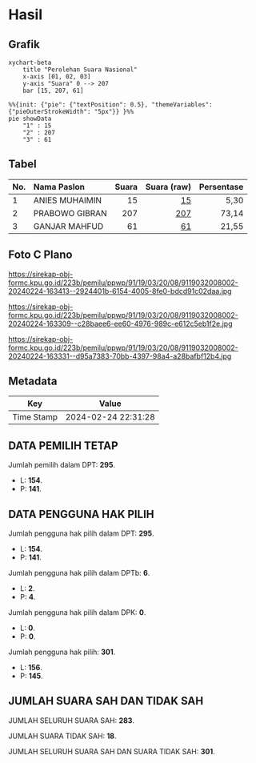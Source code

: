 # Hasil

## Grafik

```mermaid
xychart-beta
    title "Perolehan Suara Nasional"
    x-axis [01, 02, 03]
    y-axis "Suara" 0 --> 207
    bar [15, 207, 61]
```

```mermaid
%%{init: {"pie": {"textPosition": 0.5}, "themeVariables": {"pieOuterStrokeWidth": "5px"}} }%%
pie showData
    "1" : 15
    "2" : 207
    "3" : 61
```

## Tabel

| No. | Nama Paslon    | Suara | Suara (raw) | Persentase |
|:--- |:-------------- | -----:| -----------:| ----------:|
| 1   | ANIES MUHAIMIN | 15    | [15][p-1]   | 5,30       |
| 2   | PRABOWO GIBRAN | 207   | [207][p-2]  | 73,14      |
| 3   | GANJAR MAHFUD  | 61    | [61][p-3]   | 21,55      |


[p-1]: https://github.com/gigit-pemilu/pemilu-2024/blob/main/pilpres/hitung-suara/sub/91-papua/sub/19-supiori/sub/03-supiori-timur/sub/2008-waryesi/sub/002-tps/sub/paslon-1.txt
[p-2]: https://github.com/gigit-pemilu/pemilu-2024/blob/main/pilpres/hitung-suara/sub/91-papua/sub/19-supiori/sub/03-supiori-timur/sub/2008-waryesi/sub/002-tps/sub/paslon-2.txt
[p-3]: https://github.com/gigit-pemilu/pemilu-2024/blob/main/pilpres/hitung-suara/sub/91-papua/sub/19-supiori/sub/03-supiori-timur/sub/2008-waryesi/sub/002-tps/sub/paslon-3.txt

## Foto C Plano

https://sirekap-obj-formc.kpu.go.id/223b/pemilu/ppwp/91/19/03/20/08/9119032008002-20240224-163413--2924401b-6154-4005-8fe0-bdcd91c02daa.jpg

https://sirekap-obj-formc.kpu.go.id/223b/pemilu/ppwp/91/19/03/20/08/9119032008002-20240224-163309--c28baee6-ee60-4976-989c-e612c5eb1f2e.jpg

https://sirekap-obj-formc.kpu.go.id/223b/pemilu/ppwp/91/19/03/20/08/9119032008002-20240224-163331--d95a7383-70bb-4397-98a4-a28bafbf12b4.jpg


## Metadata

| Key        | Value               |
| ---------- | ------------------- |
| Time Stamp | 2024-02-24 22:31:28 |


## DATA PEMILIH TETAP

Jumlah pemilih dalam DPT: **295**.
 * L: **154**.
 * P: **141**.

## DATA PENGGUNA HAK PILIH

Jumlah pengguna hak pilih dalam DPT: **295**.
 * L: **154**.
 * P: **141**.

Jumlah pengguna hak pilih dalam DPTb: **6**.
 * L: **2**.
 * P: **4**.

Jumlah pengguna hak pilih dalam DPK: **0**.
 * L: **0**.
 * P: **0**.

Jumlah pengguna hak pilih: **301**.
 * L: **156**.
 * P: **145**.

## JUMLAH SUARA SAH DAN TIDAK SAH

JUMLAH SELURUH SUARA SAH: **283**.

JUMLAH SUARA TIDAK SAH: **18**.

JUMLAH SELURUH SUARA SAH DAN SUARA TIDAK SAH: **301**.


